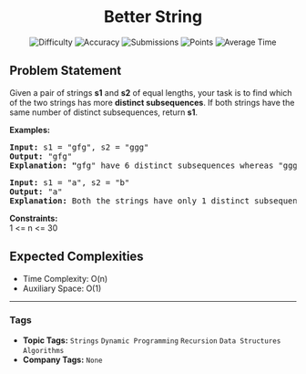 <h1 align="center">Better String</h1>

<p align="center">
  <img alt="Difficulty" title="Difficulty" src="https://custom-icon-badges.demolab.com/badge/Difficulty: Hard-1F222E?style=for-the-badge&logoColor=white&logo=fire"/>
  <img alt="Accuracy" title="Accuracy" src="https://custom-icon-badges.demolab.com/badge/Accuracy: 44.5%25-1F222E?style=for-the-badge&logoColor=white&logo=target"/>
  <img alt="Submissions" title="Submissions" src="https://custom-icon-badges.demolab.com/badge/Submissions: 103K+-1F222E?style=for-the-badge&logoColor=white&logo=repo"/>
  <img alt="Points" title="Points" src="https://custom-icon-badges.demolab.com/badge/Points: 8-1F222E?style=for-the-badge&logoColor=white&logo=award"/>
  <img alt="Average Time" title="Average Time" src="https://custom-icon-badges.demolab.com/badge/Average%20Time: 45m-1F222E?style=for-the-badge&logoColor=white&logo=clock"/>
</p>

## Problem Statement

Given a pair of strings <b>s1</b> and <b>s2</b> of equal lengths, your task is to find which of the two strings has more <b>distinct subsequences</b>. If both strings have the same number of distinct subsequences, return <b>s1</b>.

<b>Examples:</b>

<pre><b>Input: </b>s1 = "gfg", s2 = "ggg"
<b>Output:</b> "gfg"
<b>Explanation: "</b>gfg" have 6 distinct subsequences whereas "ggg" have 3 distinct subsequences. 
</pre>

<pre><b>Input:</b> s1 = "a", s2 = "b"
<b>Output:</b> "a"
<b>Explanation: </b>Both the strings have only 1 distinct subsequence.</pre>

<b>Constraints:</b><br>1 <= n <= 30

## Expected Complexities
- Time Complexity: O(n)
- Auxiliary Space: O(1)

<hr>

### Tags
- **Topic Tags:** `Strings` `Dynamic Programming` `Recursion` `Data Structures` `Algorithms`
- **Company Tags:** `None`

